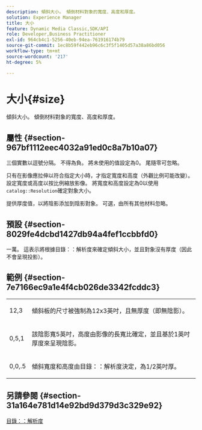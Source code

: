 ```yaml
---
description: 傾斜大小。 傾倒材料對象的寬度、高度和厚度。
solution: Experience Manager
title: 大小
feature: Dynamic Media Classic,SDK/API
role: Developer,Business Practitioner
exl-id: 964cb4c1-5256-40eb-94ea-761916174b79
source-git-commit: 1ec8b59f442eb96c6c3f5f1405d57a38a86bd056
workflow-type: tm+mt
source-wordcount: '217'
ht-degree: 5%

---
```


# 大小{#size}

傾斜大小。 傾倒材料對象的寬度、高度和厚度。

## 屬性 {#section-967bf1112eec4032a91ed0c8a7b10a07}

三個實數以逗號分隔。 不得為負。 將未使用的值設定為0。 尾隨零可忽略。

只有在影像應拉伸以符合指定大小時，才指定寬度和高度（外觀比例可能改變）。 設定寬度或高度以按比例縮放影像。 將寬度和高度設定為0以使用`catalog::Resolution`確定對象大小。

提供厚度值，以將陰影添加到陰影對象。 可選，由所有其他材料忽略。

## 預設 {#section-8029fe4dcbd1427db94a4fef1ccbbfd0}

一萬。 這表示將根據目錄：：解析度來確定傾斜大小，並且對象沒有厚度（因此不會呈現投影）。

## 範例 {#section-7e7166ec9a1e4f4cb026de3342fcddc3}

<table id="simpletable_E3503BD975F342C58DDB4C2B56BF0CEE"> 
 <tr class="strow"> 
  <td class="stentry"> <p>12,3 </p></td> 
  <td class="stentry"> <p>傾斜板的尺寸被強制為12x3英吋，且無厚度（即無陰影）。 </p></td> 
 </tr> 
 <tr class="strow"> 
  <td class="stentry"> <p>0,5,1 </p></td> 
  <td class="stentry"> <p>該陰影寬5英吋，高度由影像的長寬比確定，並且基於1英吋厚度來呈現陰影。 </p></td> 
 </tr> 
 <tr class="strow"> 
  <td class="stentry"> <p>0,0,.5 </p></td> 
  <td class="stentry"> <p>傾斜寬度和高度由目錄：：解析度決定，為1/2英吋厚。 </p></td> 
 </tr> 
</table>

## 另請參閱 {#section-31a164e781d14e92bd9d379d3c329e92}

[目錄：：解析度](../../../../../ir-api/material-cat/image-rendering-api-ref/c-ir-material-catalog/c-ir-attributes-reference/r-ir-resolution.md#reference-09fe14e6bfbf4db6b7f4369fffecc806)
